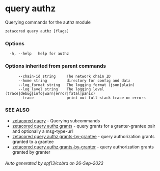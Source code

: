 # query authz

Querying commands for the authz module

```
zetacored query authz [flags]
```

### Options

```
  -h, --help   help for authz
```

### Options inherited from parent commands

```
      --chain-id string     The network chain ID
      --home string         directory for config and data 
      --log_format string   The logging format (json|plain) 
      --log_level string    The logging level (trace|debug|info|warn|error|fatal|panic) 
      --trace               print out full stack trace on errors
```

### SEE ALSO

* [zetacored query](zetacored_query.md)	 - Querying subcommands
* [zetacored query authz grants](zetacored_query_authz_grants.md)	 - query grants for a granter-grantee pair and optionally a msg-type-url
* [zetacored query authz grants-by-grantee](zetacored_query_authz_grants-by-grantee.md)	 - query authorization grants granted to a grantee
* [zetacored query authz grants-by-granter](zetacored_query_authz_grants-by-granter.md)	 - query authorization grants granted by granter

###### Auto generated by spf13/cobra on 26-Sep-2023
